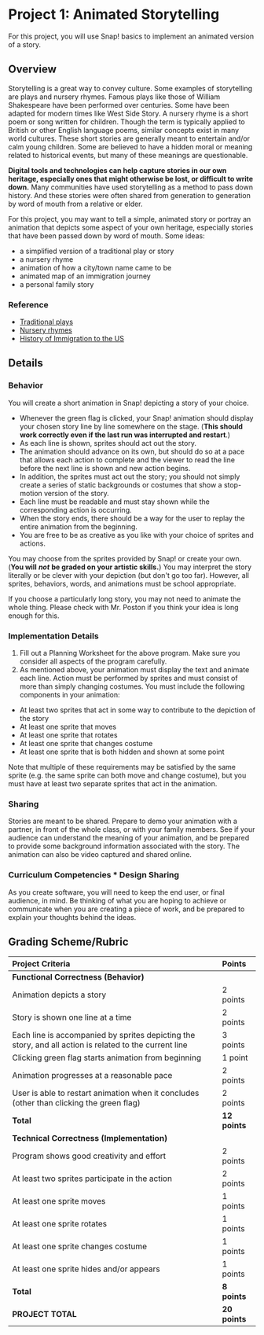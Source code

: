 # Project 1: Animated Storytelling

For this project, you will use Snap! basics to implement an animated version of a story.

## Overview

Storytelling is a great way to convey culture. Some examples of storytelling are plays and nursery rhymes. Famous plays like those of William Shakespeare have been performed over centuries. Some have been adapted for modern times like West Side Story. A nursery rhyme is a short poem or song written for children. Though the term is typically applied to British or other English language poems, similar concepts exist in many world cultures. These short stories are generally meant to entertain and/or calm young children. Some are believed to have a hidden moral or meaning related to historical events, but many of these meanings are questionable.

**Digital tools and technologies can help capture stories in our own heritage, especially ones that might otherwise be lost, or difficult to write down.** Many communities have used storytelling as a method to pass down history. And these stories were often shared from generation to generation by word of mouth from a relative or elder.

For this project, you may want to tell a simple, animated story or portray an animation that depicts some aspect of your own heritage, especially stories that have been passed down by word of mouth. Some ideas:

* a simplified version of a traditional play or story
* a nursery rhyme
* animation of how a city/town name came to be
* animated map of an immigration journey
* a personal family story

### Reference

* [Traditional plays](http://www.npr.org/sections/ed/2015/07/30/427138970/the*most*popular*high*school*plays*and*musicals)
* [Nursery rhymes](http://en.wikipedia.org/wiki/Nursery_rhymes)
* [History of Immigration to the US](https://www.youtube.com/watch?v=Fe79i1mu-mc)

## Details

### Behavior

You will create a short animation in Snap! depicting a story of your choice.

* Whenever the green flag is clicked, your Snap! animation should display your chosen story line by line somewhere on the stage. \(**This should work correctly even if the last run was interrupted and restart**.\)
* As each line is shown, sprites should act out the story.
* The animation should advance on its own, but should do so at a pace that allows each action to complete and the viewer to read the line before the next line is shown and new action begins.
* In addition, the sprites must act out the story; you should not simply create a series of static backgrounds or costumes that show a stop-motion version of the story.
* Each line must be readable and must stay shown while the corresponding action is occurring.
* When the story ends, there should be a way for the user to replay the entire animation from the beginning.
* You are free to be as creative as you like with your choice of sprites and actions.

You may choose from the sprites provided by Snap! or create your own. \(**You will** _**not**_ **be graded on your artistic skills.**\) You may interpret the story literally or be clever with your depiction \(but don't go too far\). However, all sprites, behaviors, words, and animations must be school appropriate.

If you choose a particularly long story, you may not need to animate the whole thing. Please check with Mr. Poston if you think your idea is long enough for this.

### Implementation Details

1. Fill out a Planning Worksheet for the above program. Make sure you consider all aspects of the program carefully.
2. As mentioned above, your animation must display the text and animate each line. Action must be performed by sprites and must consist of more than simply changing costumes. You must include the following components in your animation:

* At least two sprites that act in some way to contribute to the depiction of the story
* At least one sprite that moves
* At least one sprite that rotates
* At least one sprite that changes costume
* At least one sprite that is both hidden and shown at some point

Note that multiple of these requirements may be satisfied by the same sprite \(e.g. the same sprite can both move and change costume\), but you must have at least two separate sprites that act in the animation.

### Sharing

Stories are meant to be shared. Prepare to demo your animation with a partner, in front of the whole class, or with your family members. See if your audience can understand the meaning of your animation, and be prepared to provide some background information associated with the story. The animation can also be video captured and shared online.

### Curriculum Competencies \* Design Sharing

As you create software, you will need to keep the end user, or final audience, in mind. Be thinking of what you are hoping to achieve or communicate when you are creating a piece of work, and be prepared to explain your thoughts behind the ideas.

## Grading Scheme/Rubric

| Project Criteria | Points |
| :--- | :--- |
| **Functional Correctness \(Behavior\)** |  |
| Animation depicts a story | 2 points |
| Story is shown one line at a time | 2 points |
| Each line is accompanied by sprites depicting the story, and all action is related to the current line | 3 points |
| Clicking green flag starts animation from beginning | 1 point |
| Animation progresses at a reasonable pace | 2 points |
| User is able to restart animation when it concludes \(other than clicking the green flag\) | 2 points |
| **Total** | **12 points** |
| **Technical Correctness \(Implementation\)** |  |
| Program shows good creativity and effort | 2 points |
| At least two sprites participate in the action | 2 points |
| At least one sprite moves | 1 points |
| At least one sprite rotates | 1 points |
| At least one sprite changes costume | 1 points |
| At least one sprite hides and/or appears | 1 points |
| **Total** | **8 points** |
| **PROJECT TOTAL** | **20 points** |

